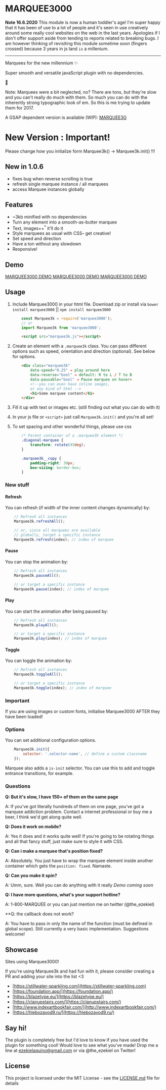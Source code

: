 # MARQUEE3000

**Note 16.6.2020**
This module is now a human toddler's age! I'm super happy that it has been of use to a lot of people and it's seen in use creatively around some really cool websites on the web in the last years. Apologies if I don't offer support aside from tending to reports related to breaking bugs. I am however thinking of revisiting this module sometime soon (fingers crossed) because 3 years in js land `is` a millenium.
___

Marquees for the new millennium ✨

Super smooth and versatile javaScript plugin with no dependencies.

👄

Note: Marquees were a bit neglected, no? There are tons,
but they're slow and you can't really do much with them.
So much you can do with the inherently strong typographic
look of em. So this is me trying to update them for 2017.

A GSAP dependent version is available (WIP): [MARQUEE3G](http://github.com/ezekielaquino/Marquee3G)

# New Version : Important!

Please change how you initialize form Marquee3k() -> Marquee3k.init() !!!

## New in 1.0.6

- fixes bug when reverse scrolling is true
- refresh single marquee instance / all marquees
- access Marquee instances globally

## Features
- ~3kb minified with no dependencies
- Turn any element into a smooth-as-butter marquee
- Text, images++<sup>*</sup> it'll do it
- Style marquees as usual with CSS– get creative!
- Set speed and direction
- Have a ton without any slowdown
- Responsive!

## Demo
[MARQUEE3000 DEMO MARQUEE3000 DEMO MARQUEE3000 DEMO](https://ezekielaquino.com/marquee)

## Usage

1. Include Marquee3000 in your html file. Download zip or install via `bower install marquee3000` || `npm install marquee3000`

    ```javascript
        const Marquee3k = require('marquee3000');
        // or
        import Marquee3k from 'marquee3000';
    ```


    ```html
        <script src="marquee3k.js"></script>
     ```
        
2. Create an element with a `.marquee3k` class. You can pass different options such as speed, orientation and direction (optional). See below for options.

    ```html
        <div class="marquee3k" 
            data-speed="0.25" → play around here
            data-reverse="bool" → default: R to L / T to B
            data-pausable="bool" → Pause marquee on hover>
            <!--you can even have inline images,
            or any kind of html -->
            <h1>Some marquee content</h1>
        </div>
    ```
        
3. Fill it up with text or images etc. (still finding out what you can do with it)

4. In your js file or `<script>` just call `Marquee3k.init()` and you're all set!

5. To set spacing and other wonderful things, please use css

    ```css
        /* Parent container of a .marquee3k element */
        .diagonal-marquee {
            transform: rotate(45deg);
        }

        .marquee3k__copy {
            padding-right: 30px;
            box-sizing: border-box;
        }
    ```

### New stuff

#### Refresh

You can refresh (if width of the inner content changes dynamically) by:

```javascript
    // Refresh all instances
    Marquee3k.refreshAll();

    // or, since all marquees are available
    // globally, target a specific instance
    Marquee3k.refresh(index); // index of marquee
```
    
#### Pause

You can stop the animation by:

```javascript
    // Refresh all instances
    Marquee3k.pauseAll();

    // or target a specific instance
    Marquee3k.pause(index); // index of marquee
```

#### Play

You can start the animation after being paused by:

```javascript
    // Refresh all instances
    Marquee3k.playAll();

    // or target a specific instance
    Marquee3k.play(index); // index of marquee
```

#### Toggle

You can toggle the animation by:

```javascript
    // Refresh all instances
    Marquee3k.toggleAll();

    // or target a specific instance
    Marquee3k.toggle(index); // index of marquee
```

### Important

If you are using images or custom fonts, initialise Marquee3000 AFTER they have been loaded!

### Options

You can set additional configuration options.

```javascript
    Marquee3k.init({
        selector: '.selector-name', // define a custom classname
    });
```

Marquee also adds a `is-init` selector. You can use this to add and toggle entrance transitions, for example.


### Questions

**Q: But it's slow, I have 150+ of them on the same page**

A: If you've got literally hundreds of them on one page, you've got
a marquee addiction problem. Contact a internet professional or
buy me a beer, I think we'd get along quite well.

**Q: Does it work on mobile?**

A: Yes it does and it works quite well! If you're going to be rotating
things and all that fancy stuff, just make sure to style it with CSS.

**Q: Can i make a marquee that's position fixed?**

A: Absolutely. You just have to wrap the marquee element inside another
container which gets the `position: fixed`. Namaste.

**Q: Can you make it spin?**

A: Umm, sure. Well you can do anything with it really *Demo coming soon*

**Q: I have more questions, what's your support hotline?**

A: 1-800-MARQUEE or you can just mention me on twitter (@the_ezekiel)

**Q: the callback does not work?

A: You have to pass in only the name of the function (must be defined in global scope). Still currently a very basic implementation. Suggestions welcome!

## Showcase
Sites using Marquee3000!

If you're using Marquee3k and had fun with it, please consider creating a PR and adding your site into the list <3

- [https://stillwater-sparkling.com](https://stillwater-sparkling.com)
- [https://foundation.app/](https://foundation.app/)
- [https://blazetype.eu/](https://blazetype.eu/)
- [https://clanupstairs.com/](https://clanupstairs.com/)
- [http://www.indexartbookfair.com/](http://www.indexartbookfair.com/)
- [https://hlebozavod9.ru/](https://hlebozavod9.ru/)


## Say hi!
The plugin is completely free but I'd love to know if you have used the plugin for something cool! Would love to see what you've made! Drop me a line at ezekielaquino@gmail.com or via @the_ezekiel on Twitter!

## License

This project is licensed under the MIT License - see the [LICENSE.md](LICENSE.md) file for details
